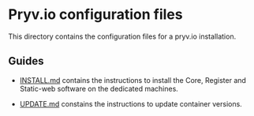 # Pryv.io configuration files

This directory contains the configuration files for a pryv.io installation. 


## Guides

* [INSTALL.md](https://github.com/pryv/config-template-pryv.io/blob/master/pryv.io/INSTALL.md) contains the instructions to install the Core, Register and Static-web software on the dedicated machines.
 
* [UPDATE.md](https://github.com/pryv/config-template-pryv.io/blob/master/pryv.io/UPDATE.md) constains the instructions to update container versions.
